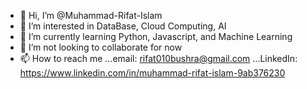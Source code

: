 - 👋 Hi, I’m @Muhammad-Rifat-Islam
- 👀 I’m interested in DataBase, Cloud Computing, AI
- 🌱 I’m currently learning Python, Javascript, and Machine Learning
- 💞️ I’m not looking to collaborate for now
- 📫 How to reach me  ...email: rifat010bushra@gmail.com
                      ...LinkedIn: https://www.linkedin.com/in/muhammad-rifat-islam-9ab376230

<!---
Md-Rifat-Islam/Md-Rifat-Islam is a ✨ special ✨ repository because its `README.md` (this file) appears on your GitHub profile.
You can click the Preview link to take a look at your changes.
--->
